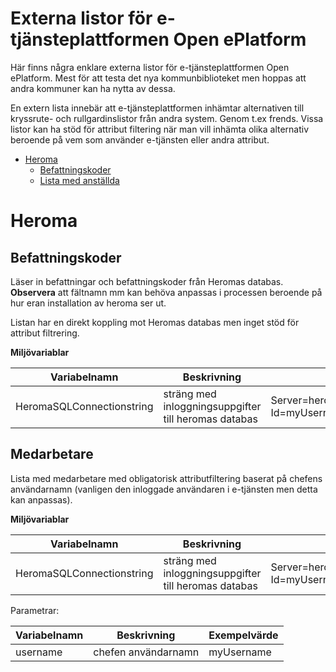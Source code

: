 # Externa listor för e-tjänsteplattformen Open ePlatform
Här finns några enklare externa listor för e-tjänsteplattformen Open ePlatform. Mest för att testa det nya kommunbiblioteket men hoppas att andra kommuner kan ha nytta av dessa.

En extern lista innebär att e-tjänsteplattformen inhämtar alternativen till kryssrute- och rullgardinslistor från andra system. Genom t.ex frends. Vissa listor kan ha stöd för attribut filtering när man vill inhämta olika alternativ beroende på vem som använder e-tjänsten eller andra attribut.

- [Heroma](#Heroma)
  - [Befattningskoder](#Befattningskoder)
  - [Lista med anställda](#Medarbetare)

Heroma
=====

## Befattningskoder
Läser in befattningar och befattningskoder från Heromas databas. <B>Observera</B> att fältnamn mm kan behöva anpassas i processen beroende på hur eran installation av heroma ser ut.

Listan har en direkt koppling mot Heromas databas men inget stöd för attribut filtrering.

<B>Miljövariablar</B>

| Variabelnamn                | Beskrivning                                             | Exempelvärde                                                         |
|-----------------------------|---------------------------------------------------------|----------------------------------------------------------------------|
| HeromaSQLConnectionstring   | sträng med inloggningsuppgifter till heromas databas    | Server=heromadb.kommunx;Database=Database_name;User Id=myUsername Password=myPass;

## Medarbetare
Lista med medarbetare med obligatorisk attributfiltering baserat på chefens användarnamn (vanligen den inloggade användaren i e-tjänsten men detta kan anpassas). 

<B>Miljövariablar</B>

| Variabelnamn                | Beskrivning                                             | Exempelvärde                                                         |
|-----------------------------|---------------------------------------------------------|----------------------------------------------------------------------|
| HeromaSQLConnectionstring   | sträng med inloggningsuppgifter till heromas databas    | Server=heromadb.kommunx;Database=Database_name;User Id=myUsername Password=myPass;

Parametrar:

| Variabelnamn      | Beskrivning            | Exempelvärde        |
|-------------------|------------------------|---------------------|
| username          | chefen användarnamn    | myUsername          |

